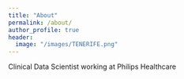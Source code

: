 ```yaml
---
title: "About"
permalink: /about/
author_profile: true
header:
  image: "/images/TENERIFE.png"
---
```


Clinical Data Scientist working at Philips Healthcare
